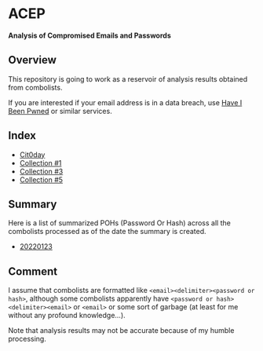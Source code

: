 # ACEP

**Analysis of Compromised Emails and Passwords**

## Overview

This repository is going to work as a reservoir of analysis results obtained from combolists.

If you are interested if your email address is in a data breach, use [Have I Been Pwned](https://haveibeenpwned.com/) or similar services.

## Index

- [Cit0day](./Data/Cit0day)
- [Collection #1](./Data/Collection_1)
- [Collection #3](./Data/Collection_3)
- [Collection #5](./Data/Collection_5)

## Summary

Here is a list of summarized POHs (Password Or Hash) across all the combolists processed as of the date the summary is created.

- [20220123](./Data/top_1M_pohs_20220123.txt)

## Comment

I assume that combolists are formatted like `<email><delimiter><password or hash>`, although some combolists apparently have `<password or hash><delimiter><email>` or `<email>` or some sort of garbage (at least for me without any profound knowledge...).

Note that analysis results may not be accurate because of my humble processing.
